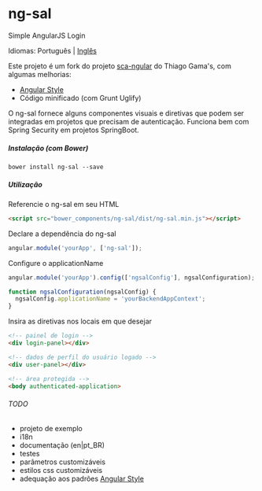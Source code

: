 # ng-sal
Simple AngularJS Login

Idiomas: Português | [Inglês](README-en_US.md)

Este projeto é um fork do projeto [sca-ngular](https://github.com/tagama/sca-ngular) do Thiago Gama's, com algumas melhorias:

- [Angular Style](https://github.com/johnpapa/angular-styleguide)
- Código minificado (com Grunt Uglify)

O ng-sal fornece alguns componentes visuais e diretivas que podem ser integradas em projetos que precisam de autenticação.
Funciona bem com Spring Security em projetos SpringBoot.

##### Instalação (com Bower)
```
bower install ng-sal --save
```

##### Utilização
Referencie o ng-sal em seu HTML
```html
<script src="bower_components/ng-sal/dist/ng-sal.min.js"></script>
```

Declare a dependência do ng-sal
```javascript
angular.module('yourApp', ['ng-sal']);
```

Configure o applicationName
```javascript
angular.module('yourApp').config(['ngsalConfig'], ngsalConfiguration);

function ngsalConfiguration(ngsalConfig) {
  ngsalConfig.applicationName = 'yourBackendAppContext';
}
```

Insira as diretivas nos locais em que desejar
```html
<!-- painel de login -->
<div login-panel></div>

<!-- dados de perfil do usuário logado -->
<div user-panel></div>

<!-- área protegida -->
<body authenticated-application>
```



###### TODO
- projeto de exemplo
- i18n
- documentação (en|pt_BR)
- testes
- parâmetros customizáveis
- estilos css customizáveis
- adequação aos padrões [Angular Style](https://github.com/johnpapa/angular-styleguide)
